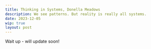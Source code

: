 ```yaml
---
title: Thinking in Systems, Donella Meadows
description: We see patterns. But reality is really all systems.
date: 2023-12-05
wip: true
layout: post
---
```


Wait up - will update soon!
